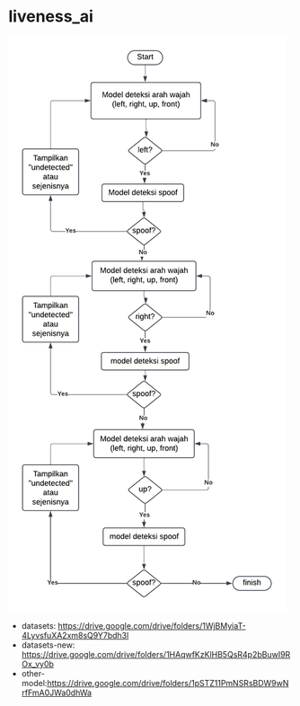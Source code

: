 # liveness_ai
![flow chart](Active_liveness_detection_flowchart.png)
* datasets: https://drive.google.com/drive/folders/1WjBMyiaT-4LyvsfuXA2xm8sQ9Y7bdh3l
* datasets-new: https://drive.google.com/drive/folders/1HAqwfKzKlHB5QsR4p2bBuwI9ROx_vy0b
* other-model:https://drive.google.com/drive/folders/1pSTZ11PmNSRsBDW9wNrfFmA0JWa0dhWa
